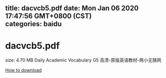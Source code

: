 
title: dacvcb5.pdf
date: Mon Jan 06 2020 17:47:56 GMT+0800 (CST)    
categories: baidu
---

# dacvcb5.pdf
size: 4.70 MB
 Daily Academic Vocabulary G5 高清-原版英语教材-两小无猜网
 

[How to download](https://bpcam.bemobtrk.com/go/2ceec3aa-1ca2-46d6-b9ff-aaa5c184517c?jno=1390)